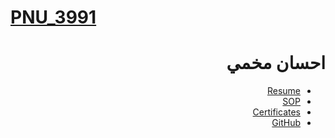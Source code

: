 # [PNU_3991](https://github.com/AliRazavi-edu/PNU_3991#TOC)

<div dir="rtl">
 
# احسان مخمي
- [Resume]() 
- [SOP]()
- [Certificates](https://github.com/EhsanMokhmi/Certificate)
- [GitHub](https://github.com/EhsanMokhmi)

</div>
